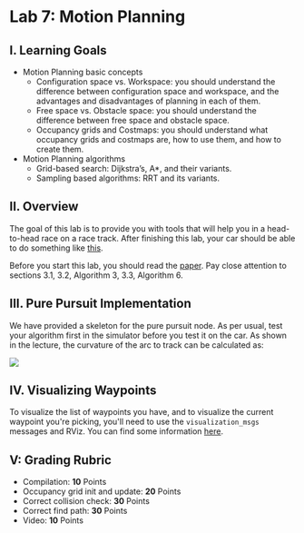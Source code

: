 # Lab 7: Motion Planning

## I. Learning Goals

- Motion Planning basic concepts
  * Configuration space vs. Workspace: you should understand the difference between configuration space and workspace, and the advantages and disadvantages of planning in each of them.
  * Free space vs. Obstacle space: you should understand the difference between free space and obstacle space.
  * Occupancy grids and Costmaps: you should understand what occupancy grids and costmaps are, how to use them, and how to create them.
- Motion Planning algorithms
  * Grid-based search: Dijkstra’s, A*, and their variants.
  * Sampling based algorithms: RRT and its variants.

## II. Overview

The goal of this lab is to provide you with tools that will help you in a head-to-head race on a race track. After finishing this lab, your car should be able to do something like [this](https://www.youtube.com/watch?v=llHCRqwIllM).

Before you start this lab, you should read the [paper](https://arxiv.org/pdf/1105.1186.pdf}{https://arxiv.org/pdf/1105.1186.pdf). Pay close attention to sections 3.1, 3.2, Algorithm 3, 3.3, Algorithm 6.

## III. Pure Pursuit Implementation

We have provided a skeleton for the pure pursuit node. As per usual, test your algorithm first in the
simulator before you test it on the car. As shown in the lecture, the curvature of the arc to track
can be calculated as:

![](https://latex.codecogs.com/svg.latex?\gamma=\frac{2|y|}{L^2})

## IV. Visualizing Waypoints

To visualize the list of waypoints you have, and to visualize the current waypoint you're picking, you'll need to use the `visualization_msgs` messages and RViz. You can find some information [here](http://wiki.ros.org/rviz/DisplayTypes/Marker).

## V: Grading Rubric
- Compilation: **10** Points
- Occupancy grid init and update: **20** Points
- Correct collision check: **30** Points
- Correct find path: **30** Points
- Video: **10** Points
